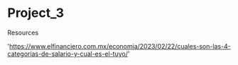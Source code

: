 # Project_3

Resources

'https://www.elfinanciero.com.mx/economia/2023/02/22/cuales-son-las-4-categorias-de-salario-y-cual-es-el-tuyo/'